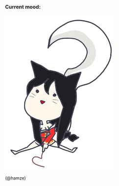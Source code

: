 ### Current mood:

<!--
**Samega7Cattac/Samega7Cattac** is a ✨ _special_ ✨ repository because its `README.md` (this file) appears on your GitHub profile.

Here are some ideas to get you started:

- 🔭 I’m currently working on ...
- 🌱 I’m currently learning ...
- 👯 I’m looking to collaborate on ...
- 🤔 I’m looking for help with ...
- 💬 Ask me about ...
- 📫 How to reach me: ...
- 😄 Pronouns: ...
- ⚡ Fun fact: ...
-->
 ![mood](https://raw.githubusercontent.com/Samega7Cattac/Samega7Cattac/master/42763687_p0_master1200.jpg)
 
 (@hamze)
